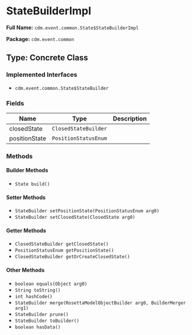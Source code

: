 # StateBuilderImpl

**Full Name:** `cdm.event.common.State$StateBuilderImpl`

**Package:** `cdm.event.common`

## Type: Concrete Class

### Implemented Interfaces

- `cdm.event.common.State$StateBuilder`

### Fields

| Name | Type | Description |
|------|------|-------------|
| closedState | `ClosedStateBuilder` |  |
| positionState | `PositionStatusEnum` |  |

### Methods

#### Builder Methods

- `State build()`

#### Setter Methods

- `StateBuilder setPositionState(PositionStatusEnum arg0)`
- `StateBuilder setClosedState(ClosedState arg0)`

#### Getter Methods

- `ClosedStateBuilder getClosedState()`
- `PositionStatusEnum getPositionState()`
- `ClosedStateBuilder getOrCreateClosedState()`

#### Other Methods

- `boolean equals(Object arg0)`
- `String toString()`
- `int hashCode()`
- `StateBuilder merge(RosettaModelObjectBuilder arg0, BuilderMerger arg1)`
- `StateBuilder prune()`
- `StateBuilder toBuilder()`
- `boolean hasData()`

